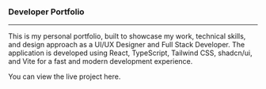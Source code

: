 ### Developer Portfolio
---

This is my personal portfolio, built to showcase my work, technical skills, and design approach as a UI/UX Designer and Full Stack Developer. The application is developed using React, TypeScript, Tailwind CSS, shadcn/ui, and Vite for a fast and modern development experience.

You can view the live project here.
